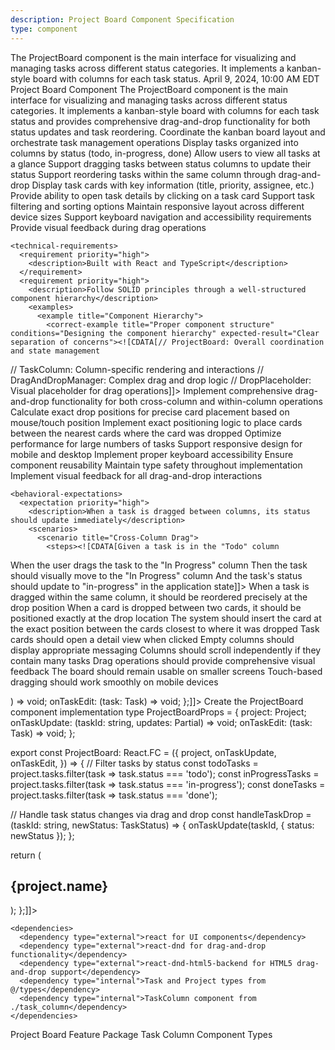 ```yaml
---
description: Project Board Component Specification
type: component
---
```


<specification>
  <meta>
    <title>Project Board Component Specification</title>
    <description>The ProjectBoard component is the main interface for visualizing and managing tasks across different status categories. It implements a kanban-style board with columns for each task status.</description>
    <created-at utc-timestamp="1712678400">April 9, 2024, 10:00 AM EDT</created-at>
    <applies-to>
      <file-matcher glob="src/features/project_board/project_board.tsx">Project Board Component</file-matcher>
    </applies-to>
  </meta>

  <overview>
    <description>The ProjectBoard component is the main interface for visualizing and managing tasks across different status categories. It implements a kanban-style board with columns for each task status and provides comprehensive drag-and-drop functionality for both status updates and task reordering.</description>
    <responsibility>Coordinate the kanban board layout and orchestrate task management operations</responsibility>
  </overview>

  <requirements>
    <functional-requirements>
      <requirement priority="high">
        <description>Display tasks organized into columns by status (todo, in-progress, done)</description>
      </requirement>
      <requirement priority="high">
        <description>Allow users to view all tasks at a glance</description>
      </requirement>
      <requirement priority="high">
        <description>Support dragging tasks between status columns to update their status</description>
      </requirement>
      <requirement priority="medium">
        <description>Support reordering tasks within the same column through drag-and-drop</description>
      </requirement>
      <requirement priority="high">
        <description>Display task cards with key information (title, priority, assignee, etc.)</description>
      </requirement>
      <requirement priority="medium">
        <description>Provide ability to open task details by clicking on a task card</description>
      </requirement>
      <requirement priority="medium">
        <description>Support task filtering and sorting options</description>
      </requirement>
      <requirement priority="medium">
        <description>Maintain responsive layout across different device sizes</description>
      </requirement>
      <requirement priority="medium">
        <description>Support keyboard navigation and accessibility requirements</description>
      </requirement>
      <requirement priority="high">
        <description>Provide visual feedback during drag operations</description>
      </requirement>
    </functional-requirements>

    <technical-requirements>
      <requirement priority="high">
        <description>Built with React and TypeScript</description>
      </requirement>
      <requirement priority="high">
        <description>Follow SOLID principles through a well-structured component hierarchy</description>
        <examples>
          <example title="Component Hierarchy">
            <correct-example title="Proper component structure" conditions="Designing the component hierarchy" expected-result="Clear separation of concerns"><![CDATA[// ProjectBoard: Overall coordination and state management
// TaskColumn: Column-specific rendering and interactions
// DragAndDropManager: Complex drag and drop logic
// DropPlaceholder: Visual placeholder for drag operations]]></correct-example>
          </example>
        </examples>
      </requirement>
      <requirement priority="high">
        <description>Implement comprehensive drag-and-drop functionality for both cross-column and within-column operations</description>
      </requirement>
      <requirement priority="high">
        <description>Calculate exact drop positions for precise card placement based on mouse/touch position</description>
      </requirement>
      <requirement priority="high">
        <description>Implement exact positioning logic to place cards between the nearest cards where the card was dropped</description>
      </requirement>
      <requirement priority="medium">
        <description>Optimize performance for large numbers of tasks</description>
      </requirement>
      <requirement priority="medium">
        <description>Support responsive design for mobile and desktop</description>
      </requirement>
      <requirement priority="medium">
        <description>Implement proper keyboard accessibility</description>
      </requirement>
      <requirement priority="high">
        <description>Ensure component reusability</description>
      </requirement>
      <requirement priority="high">
        <description>Maintain type safety throughout implementation</description>
      </requirement>
      <requirement priority="high">
        <description>Implement visual feedback for all drag-and-drop interactions</description>
        <examples>
          <example title="Drag Feedback">
            <correct-example title="Comprehensive visual feedback" conditions="During drag operations" expected-result="Clear visual indicators"><![CDATA[// Visual feedback includes:
// - Semi-transparent dragged card
// - Drag preview following cursor
// - Highlighted column borders
// - Drop placeholder between cards
// - Cards moving apart to make space]]></correct-example>
          </example>
        </examples>
      </requirement>
    </technical-requirements>

    <behavioral-expectations>
      <expectation priority="high">
        <description>When a task is dragged between columns, its status should update immediately</description>
        <scenarios>
          <scenario title="Cross-Column Drag">
            <steps><![CDATA[Given a task is in the "Todo" column
When the user drags the task to the "In Progress" column
Then the task should visually move to the "In Progress" column
And the task's status should update to "in-progress" in the application state]]></steps>
          </scenario>
        </scenarios>
      </expectation>
      <expectation priority="medium">
        <description>When a task is dragged within the same column, it should be reordered precisely at the drop position</description>
        <scenarios>
          <scenario title="Within-Column Drag">
            <steps><![CDATA[Given a column has multiple tasks
When a user drags a task between two other tasks
Then the task should be positioned exactly at the drop location
And the other tasks should reflow around it]]></steps>
          </scenario>
        </scenarios>
      </expectation>
      <expectation priority="high">
        <description>When a card is dropped between two cards, it should be positioned exactly at the drop location</description>
      </expectation>
      <expectation priority="high">
        <description>The system should insert the card at the exact position between the cards closest to where it was dropped</description>
      </expectation>
      <expectation priority="medium">
        <description>Task cards should open a detail view when clicked</description>
      </expectation>
      <expectation priority="medium">
        <description>Empty columns should display appropriate messaging</description>
      </expectation>
      <expectation priority="medium">
        <description>Columns should scroll independently if they contain many tasks</description>
      </expectation>
      <expectation priority="high">
        <description>Drag operations should provide comprehensive visual feedback</description>
        <scenarios>
          <scenario title="Drag Visual Feedback">
            <steps><![CDATA[Given a user is dragging a task card
Then the card should appear semi-transparent
And a drag preview should follow the cursor
And columns should be highlighted when dragged over
And a drop placeholder should appear between cards showing exact insertion point]]></steps>
          </scenario>
        </scenarios>
      </expectation>
      <expectation priority="medium">
        <description>The board should remain usable on smaller screens</description>
      </expectation>
      <expectation priority="medium">
        <description>Touch-based dragging should work smoothly on mobile devices</description>
      </expectation>
    </behavioral-expectations>
  </requirements>

  <interfaces>
    <interface type="props">
      <definition><![CDATA[type ProjectBoardProps = {
  project: Project;
  onTaskUpdate: (taskId: string, updates: Partial<Task>) => void;
  onTaskEdit: (task: Task) => void;
};]]></definition>
    </interface>
  </interfaces>

  <implementation>
    <files>
      <file path="src/features/project_board/project_board.tsx" action="create">
        <changes>Create the ProjectBoard component implementation</changes>
        <example><![CDATA[import React from 'react';
import { DndProvider } from 'react-dnd';
import { HTML5Backend } from 'react-dnd-html5-backend';
import { Project, Task, TaskStatus } from '@/types';
import { TaskColumn } from './task_column';

type ProjectBoardProps = {
  project: Project;
  onTaskUpdate: (taskId: string, updates: Partial<Task>) => void;
  onTaskEdit: (task: Task) => void;
};

export const ProjectBoard: React.FC<ProjectBoardProps> = ({
  project,
  onTaskUpdate,
  onTaskEdit,
}) => {
  // Filter tasks by status
  const todoTasks = project.tasks.filter(task => task.status === 'todo');
  const inProgressTasks = project.tasks.filter(task => task.status === 'in-progress');
  const doneTasks = project.tasks.filter(task => task.status === 'done');

  // Handle task status changes via drag and drop
  const handleTaskDrop = (taskId: string, newStatus: TaskStatus) => {
    onTaskUpdate(taskId, { status: newStatus });
  };

  return (
    <div className="flex flex-col">
      <h2 className="text-xl font-semibold mb-4">{project.name}</h2>
      <div className="overflow-hidden">
        <DndProvider backend={HTML5Backend}>
          <div className="flex space-x-4 overflow-x-auto pb-4">
            <TaskColumn
              title="To Do"
              tasks={todoTasks}
              status="todo"
              onTaskDrop={handleTaskDrop}
              onTaskEdit={onTaskEdit}
            />
            <TaskColumn
              title="In Progress"
              tasks={inProgressTasks}
              status="in-progress"
              onTaskDrop={handleTaskDrop}
              onTaskEdit={onTaskEdit}
            />
            <TaskColumn
              title="Done"
              tasks={doneTasks}
              status="done"
              onTaskDrop={handleTaskDrop}
              onTaskEdit={onTaskEdit}
            />
          </div>
        </DndProvider>
      </div>
    </div>
  );
};]]></example>
      </file>
    </files>

    <dependencies>
      <dependency type="external">react for UI components</dependency>
      <dependency type="external">react-dnd for drag-and-drop functionality</dependency>
      <dependency type="external">react-dnd-html5-backend for HTML5 drag-and-drop support</dependency>
      <dependency type="internal">Task and Project types from @/types</dependency>
      <dependency type="internal">TaskColumn component from ./task_column</dependency>
    </dependencies>
  </implementation>

  <references>
    <reference href="./project_board.package_specs.md">Project Board Feature Package</reference>
    <reference href="./task_column.specs.md">Task Column Component</reference>
    <reference href="../../types.specs.md">Types</reference>
  </references>
</specification>
